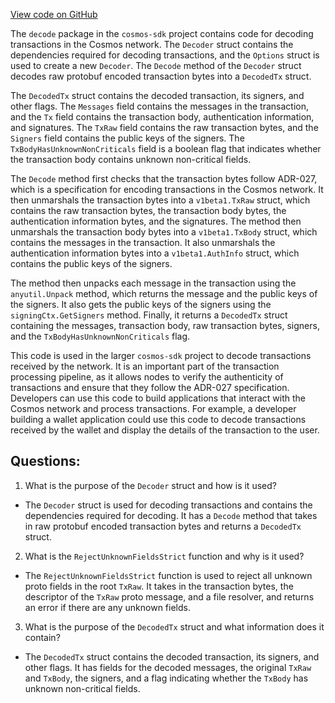 [View code on GitHub](https://github.com/cosmos/cosmos-sdk.git/x/tx/decode/decode.go)

The `decode` package in the `cosmos-sdk` project contains code for decoding transactions in the Cosmos network. The `Decoder` struct contains the dependencies required for decoding transactions, and the `Options` struct is used to create a new `Decoder`. The `Decode` method of the `Decoder` struct decodes raw protobuf encoded transaction bytes into a `DecodedTx` struct. 

The `DecodedTx` struct contains the decoded transaction, its signers, and other flags. The `Messages` field contains the messages in the transaction, and the `Tx` field contains the transaction body, authentication information, and signatures. The `TxRaw` field contains the raw transaction bytes, and the `Signers` field contains the public keys of the signers. The `TxBodyHasUnknownNonCriticals` field is a boolean flag that indicates whether the transaction body contains unknown non-critical fields.

The `Decode` method first checks that the transaction bytes follow ADR-027, which is a specification for encoding transactions in the Cosmos network. It then unmarshals the transaction bytes into a `v1beta1.TxRaw` struct, which contains the raw transaction bytes, the transaction body bytes, the authentication information bytes, and the signatures. The method then unmarshals the transaction body bytes into a `v1beta1.TxBody` struct, which contains the messages in the transaction. It also unmarshals the authentication information bytes into a `v1beta1.AuthInfo` struct, which contains the public keys of the signers.

The method then unpacks each message in the transaction using the `anyutil.Unpack` method, which returns the message and the public keys of the signers. It also gets the public keys of the signers using the `signingCtx.GetSigners` method. Finally, it returns a `DecodedTx` struct containing the messages, transaction body, raw transaction bytes, signers, and the `TxBodyHasUnknownNonCriticals` flag.

This code is used in the larger `cosmos-sdk` project to decode transactions received by the network. It is an important part of the transaction processing pipeline, as it allows nodes to verify the authenticity of transactions and ensure that they follow the ADR-027 specification. Developers can use this code to build applications that interact with the Cosmos network and process transactions. For example, a developer building a wallet application could use this code to decode transactions received by the wallet and display the details of the transaction to the user.
## Questions: 
 1. What is the purpose of the `Decoder` struct and how is it used?
- The `Decoder` struct is used for decoding transactions and contains the dependencies required for decoding. It has a `Decode` method that takes in raw protobuf encoded transaction bytes and returns a `DecodedTx` struct.

2. What is the `RejectUnknownFieldsStrict` function and why is it used?
- The `RejectUnknownFieldsStrict` function is used to reject all unknown proto fields in the root `TxRaw`. It takes in the transaction bytes, the descriptor of the `TxRaw` proto message, and a file resolver, and returns an error if there are any unknown fields.

3. What is the purpose of the `DecodedTx` struct and what information does it contain?
- The `DecodedTx` struct contains the decoded transaction, its signers, and other flags. It has fields for the decoded messages, the original `TxRaw` and `TxBody`, the signers, and a flag indicating whether the `TxBody` has unknown non-critical fields.